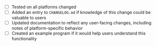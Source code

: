 - [ ] Tested on all platforms changed
- [ ] Added an entry to `CHANGELOG.md` if knowledge of this change could be valuable to users
- [ ] Updated documentation to reflect any user-facing changes, including notes of platform-specific behavior
- [ ] Created an example program if it would help users understand this functionality
